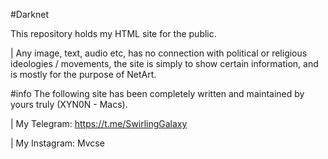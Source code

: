 #Darknet

This repository holds my HTML site for the public.

| Any image, text, audio etc, has no connection with political or religious ideologies / movements, the site is simply to show certain information, and is mostly for the purpose of NetArt. 


#info
The following site has been completely written and maintained by yours truly (XYN0N - Macs).

| My Telegram: https://t.me/SwirlingGalaxy

| My Instagram: Mvcse
